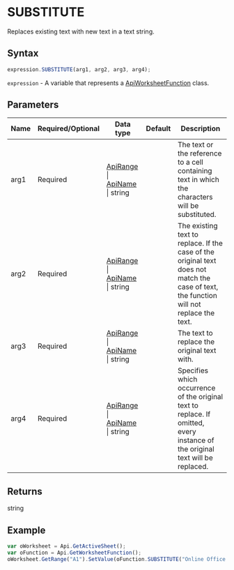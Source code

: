 # SUBSTITUTE

Replaces existing text with new text in a text string.

## Syntax

```javascript
expression.SUBSTITUTE(arg1, arg2, arg3, arg4);
```

`expression` - A variable that represents a [ApiWorksheetFunction](../ApiWorksheetFunction.md) class.

## Parameters

| **Name** | **Required/Optional** | **Data type** | **Default** | **Description** |
| ------------- | ------------- | ------------- | ------------- | ------------- |
| arg1 | Required | [ApiRange](../../ApiRange/ApiRange.md) \| [ApiName](../../ApiName/ApiName.md) \| string |  | The text or the reference to a cell containing text in which the characters will be substituted. |
| arg2 | Required | [ApiRange](../../ApiRange/ApiRange.md) \| [ApiName](../../ApiName/ApiName.md) \| string |  | The existing text to replace. If the case of the original text does not match the case of text, the function will not replace the text. |
| arg3 | Required | [ApiRange](../../ApiRange/ApiRange.md) \| [ApiName](../../ApiName/ApiName.md) \| string |  | The text to replace the original text with. |
| arg4 | Required | [ApiRange](../../ApiRange/ApiRange.md) \| [ApiName](../../ApiName/ApiName.md) \| string |  | Specifies which occurrence of the original text to replace. If omitted, every instance of the original text will be replaced. |

## Returns

string

## Example



```javascript
var oWorksheet = Api.GetActiveSheet();
var oFunction = Api.GetWorksheetFunction();
oWorksheet.GetRange("A1").SetValue(oFunction.SUBSTITUTE("Online Office is a cloud business service portal", "Office", "portal"));
```
